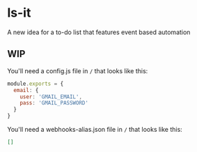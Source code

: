 # ls-it
A new idea for a to-do list that features event based automation

## WIP


You'll need a config.js file in `/` that looks like this:

```js
module.exports = {
  email: {
    user: 'GMAIL_EMAIL',
    pass: 'GMAIL_PASSWORD'
  }
}
```

You'll need a webhooks-alias.json file in `/` that looks like this:

```json
[]
```